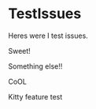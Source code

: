 TestIssues
==========

Heres were I test issues.

Sweet!

Something else!!

CoOL


Kitty
feature test
